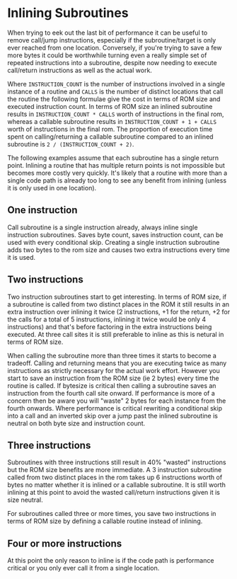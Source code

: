 # Inlining Subroutines

When trying to eek out the last bit of performance it can be useful to remove call/jump instructions, especially if the subroutine/target is only ever reached from one location.
 Conversely, if you're trying to save a few more bytes it could be worthwhile turning even a really simple set of repeated instructions into a subroutine, despite now needing to
 execute call/return instructions as well as the actual work.

Where `INSTRUCTION_COUNT` is the number of instructions involved in a single instance of a routine and  `CALLS` is the number of distinct locations that call the routine the
 following formulae give the cost in terms of ROM size and executed instruction count. 
In terms of ROM size an inlined subroutine results in `INSTRUCTION_COUNT * CALLS` worth of instructions in the final rom, whereas a callable subroutine results in
 `INSTRUCTION_COUNT + 1 + CALLS` worth of instructions in the final rom.
The proportion of execution time spent on calling/returning a callable subroutine compared to an inlined subroutine is `2 / (INSTRUCTION_COUNT + 2)`.

The following examples assume that each subroutine has a single return point. Inlining a routine that has multiple return points is not impossible but becomes more costly very
 quickly. It's likely that a routine with more than a single code path is already too long to see any benefit from inlining (unless it is only used in one location).

## One instruction
Call subroutine is a single instruction already, always inline single instruction subroutines. Saves byte count, saves instruction count, can be used with every conditional skip.
 Creating a single instruction subroutine adds two bytes to the rom size and causes two extra instructions every time it is used.

## Two instructions
Two instruction subroutines start to get interesting. In terms of ROM size, if a subroutine is called from two distinct places in the ROM it still results in an extra instruction
 over inlining it twice (2 instructions, +1 for the return, +2 for the calls for a total of 5 instructions, inlining it twice would be only 4 instructions) and that's before
 factoring in the extra instructions being executed. At three call sites it is still preferable to inline as this is netural in terms of ROM size.

When calling the subroutine more than three times it starts to become a tradeoff. Calling and returning means that you are executing twice as many instructions as strictly
 necessary for the actual work effort. However you start to save an instruction from the ROM size (ie 2 bytes) every time the routine is called. If bytesize is critical then
 calling a subroutine saves an instruction from the fourth call site onward. If performance is more of a concern then be aware you will "waste" 2 bytes for each instance from the
 fourth onwards. Where performance is critical rewriting a conditional skip into a call and an inverted skip over a jump past the inlined subroutine is neutral on both byte size
 and instruction count.

## Three instructions
Subroutines with three instructions still result in 40% "wasted" instructions but the ROM size benefits are more immediate. A 3 instruction subroutine called from two distinct
 places in the rom takes up 6 instructions worth of bytes no matter whether it is inlined or a callable subroutine. It is still worth inlining at this point to avoid the wasted
 call/return instructions given it is size neutral.

For subroutines called three or more times, you save two instructions in terms of ROM size by defining a callable routine instead of inlining.

## Four or more instructions
At this point the only reason to inline is if the code path is performance critical or you only ever call it from a single location.